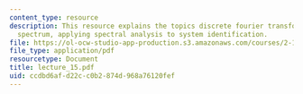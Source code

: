 ```yaml
---
content_type: resource
description: This resource explains the topics discrete fourier transform and power
  spectrum, applying spectral analysis to system identification.
file: https://ol-ocw-studio-app-production.s3.amazonaws.com/courses/2-160-identification-estimation-and-learning-spring-2006/ccdbd6afd22cc0b2874d968a76120fef_lecture_15.pdf
file_type: application/pdf
resourcetype: Document
title: lecture_15.pdf
uid: ccdbd6af-d22c-c0b2-874d-968a76120fef
---
```


